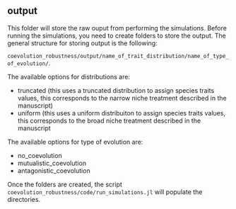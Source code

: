 ## output

This folder will store the raw ouput from performing the simulations. Before running the simulations, you need to create folders to store the output. The general structure for storing output is the following:

`coevolution_robustness/output/name_of_trait_distribution/name_of_type_of_evolution/`.

The available options for distributions are:

- truncated (this uses a truncated distribution to assign species traits values, this corresponds to the narrow niche treatment described in the manuscript)
- uniform (this uses a uniform distribuiton to assign species traits values, this corresponds to the broad niche treatment described in the manuscript

The available options for type of evolution are:

- no_coevolution
- mutualistic_coevolution
- antagonistic_coevolution

Once the folders are created, the script `coevolution_robustness/code/run_simulations.jl` will populate the directories.
